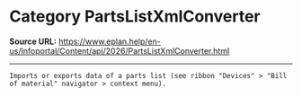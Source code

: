 # Category PartsListXmlConverter

**Source URL:** https://www.eplan.help/en-us/Infoportal/Content/api/2026/PartsListXmlConverter.html

---

```
Imports or exports data of a parts list (see ribbon "Devices" > "Bill of material" navigator > context menu).
```